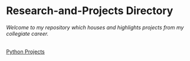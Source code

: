 # Research-and-Projects Directory
###### Welcome to my repository which houses and highlights projects from my collegiate career.
[Python Projects](https://github.com/brownlk99/Research-and-Projects/tree/main/COVID-19%20as%20a%20Catalyst%20for%20Radicalization)
